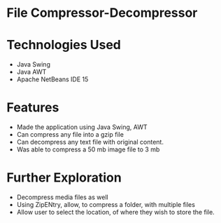 # File Compressor-Decompressor
# Technologies Used
- Java Swing
- Java AWT
- Apache NetBeans IDE 15

# Features
- Made the application using Java Swing, AWT
- Can compress any file into a gzip file
- Can decompress any text file with original content.
- Was able to compress a 50 mb image file to 3 mb

# Further Exploration
- Decompress media files as well
- Using ZipENtry, allow, to compress a folder, with multiple files
- Allow user to select the location, of where they wish to store the file. 
